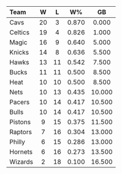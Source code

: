 | Team                             |  W  |  L  |  W%   |   GB   |
|:---------------------------------|:---:|:---:|:-----:|:------:|
| [](/r/clevelandcavs) Cavs        | 20  |  3  | 0.870 | 0.000  |
| [](/r/bostonceltics) Celtics     | 19  |  4  | 0.826 | 1.000  |
| [](/r/orlandomagic) Magic        | 16  |  9  | 0.640 | 5.000  |
| [](/r/nyknicks) Knicks           | 14  |  8  | 0.636 | 5.500  |
| [](/r/atlantahawks) Hawks        | 13  | 11  | 0.542 | 7.500  |
| [](/r/mkebucks) Bucks            | 11  | 11  | 0.500 | 8.500  |
| [](/r/heat) Heat                 | 10  | 10  | 0.500 | 8.500  |
| [](/r/gonets) Nets               | 10  | 13  | 0.435 | 10.000 |
| [](/r/pacers) Pacers             | 10  | 14  | 0.417 | 10.500 |
| [](/r/chicagobulls) Bulls        | 10  | 14  | 0.417 | 10.500 |
| [](/r/detroitpistons) Pistons    |  9  | 15  | 0.375 | 11.500 |
| [](/r/torontoraptors) Raptors    |  7  | 16  | 0.304 | 13.000 |
| [](/r/sixers) Philly             |  6  | 15  | 0.286 | 13.000 |
| [](/r/charlottehornets) Hornets  |  6  | 16  | 0.273 | 13.500 |
| [](/r/washingtonwizards) Wizards |  2  | 18  | 0.100 | 16.500 |